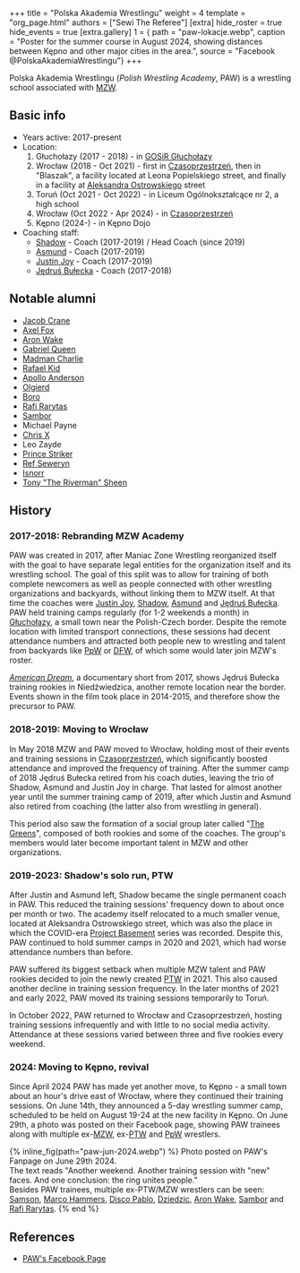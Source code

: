 +++
title = "Polska Akademia Wrestlingu"
weight = 4
template = "org_page.html"
authors = ["Sewi The Referee"]
[extra]
hide_roster = true
hide_events = true
[extra.gallery]
1 = { path = "paw-lokacje.webp", caption = "Poster for the summer course in August 2024, showing distances between Kępno and other major cities in the area.", source = "Facebook @PolskaAkademiaWrestlingu"}
+++

Polska Akademia Wrestlingu (_Polish Wrestling Academy_, PAW) is a wrestling school associated with [MZW](@/o/mzw.md).

## Basic info

* Years active: 2017-present
* Location:
  1. Głuchołazy (2017 - 2018) - in [GOSiR Głuchołazy](@/v/gosir-glucholazy.md)
  2. Wrocław (2018 - Oct 2021) - first in [Czasoprzestrzeń](@/v/czasoprzestrzen.md),
     then in "Blaszak", a facility located at Leona Popielskiego street,
     and finally in a facility at [Aleksandra Ostrowskiego](@/v/ostrowskiego-wroclaw.md) street
  3. Toruń (Oct 2021 - Oct 2022) - in Liceum Ogólnokształcące nr 2, a high school
  4. Wrocław (Oct 2022 - Apr 2024) - in [Czasoprzestrzeń](@/v/czasoprzestrzen.md)
  5. Kępno (2024-) - in Kępno Dojo
* Coaching staff:
  - [Shadow](@/w/shadow.md) - Coach (2017-2019) / Head Coach (since 2019)
  - [Asmund](@/w/asmund.md) - Coach (2017-2019)
  - [Justin Joy](@/w/justin-joy.md) - Coach (2017-2019)
  - [Jędruś Bułecka](@/w/jedrus-bulecka.md) - Coach (2017-2018)

## Notable alumni

* [Jacob Crane](@/w/jacob-crane.md)
* [Axel Fox](@/w/axel-fox.md)
* [Aron Wake](@/w/aron-wake.md)
* [Gabriel Queen](@/w/gabriel-queen.md)
* [Madman Charlie](@/w/madman-charlie.md)
* [Rafael Kid](@/w/rafael-kid.md)
* [Apollo Anderson](@/w/apollo-anderson.md)
* [Olgierd](@/w/olgierd.md)
* [Boro](@/w/boro.md)
* [Rafi Rarytas](@/w/rafi.md)
* [Sambor](@/w/sambor.md)
* Michael Payne
* [Chris X](@/w/chris-x.md)
* Leo Zayde
* [Prince Striker](@/w/royal-striker.md)
* [Ref Seweryn](@/w/sedzia-seweryn.md)
* [Isnorr](@/w/isnorr.md)
* [Tony "The Riverman" Sheen](@/w/riverman.md)

## History

### 2017-2018: Rebranding MZW Academy

PAW was created in 2017, after Maniac Zone Wrestling reorganized itself with the goal to have separate legal entities for the organization itself and its wrestling school.
The goal of this split was to allow for training of both complete newcomers as well as people connected with other wrestling organizations and backyards, without linking them to MZW itself.
At that time the coaches were [Justin Joy](@/w/justin-joy.md), [Shadow](@/w/shadow.md), [Asmund](@/w/asmund.md) and [Jędruś Bułecka](@/w/jedrus-bulecka.md).
PAW held training camps regularly (for 1-2 weekends a month) in [Głuchołazy](@/v/gosir-glucholazy.md), a small town near the Polish-Czech border.
Despite the remote location with limited transport connections, these sessions had decent attendance numbers and attracted both people new to wrestling and talent from backyards like [PpW](@/o/ppw.md) or [DFW](@/o/dfw.md), of which some would later join MZW's roster.

[_American Dream_](@/a/amerykanski-sen.md), a documentary short from 2017, shows Jędruś Bułecka training rookies in Niedźwiedzica, another remote location near the border. Events shown in the film took place in 2014-2015, and therefore show the precursor to PAW.

### 2018-2019: Moving to Wrocław

In May 2018 MZW and PAW moved to Wrocław, holding most of their events and training sessions in [Czasoprzestrzeń](@/v/czasoprzestrzen.md), which significantly boosted attendance and improved the frequency of training.
After the summer camp of 2018 Jędruś Bułecka retired from his coach duties, leaving the trio of Shadow, Asmund and Justin Joy in charge.
That lasted for almost another year until the summer training camp of 2019, after which Justin and Asmund also retired from coaching (the latter also from wrestling in general).

This period also saw the formation of a social group later called "[The Greens](@/tt/zieloni.md)", composed of both rookies and some of the coaches. The group's members would later become important talent in MZW and other organizations.

### 2019-2023: Shadow's solo run, PTW

After Justin and Asmund left, Shadow became the single permanent coach in PAW.
This reduced the training sessions' frequency down to about once per month or two.
The academy itself relocated to a much smaller venue, located at Aleksandra Ostrowskiego street, which was also the place in which the COVID-era [Project Basement](@/e/project-basement.md) series was recorded.
Despite this, PAW continued to hold summer camps in 2020 and 2021, which had worse attendance numbers than before.

PAW suffered its biggest setback when multiple MZW talent and PAW rookies decided to join the newly created [PTW](@/o/ptw.md) in 2021.
This also caused another decline in training session frequency. In the later months of 2021 and early 2022, PAW moved its training sessions temporarily to Toruń.

In October 2022, PAW returned to Wrocław and Czasoprzestrzeń, hosting training sessions infrequently and with little to no social media activity.
Attendance at these sessions varied between three and five rookies every weekend.

### 2024: Moving to Kępno, revival

Since April 2024 PAW has made yet another move, to Kępno - a small town about an hour's drive east of Wrocław, where they continued their training sessions.
On June 14th, they announced a 5-day wrestling summer camp, scheduled to be held on August 19-24 at the new facility in Kępno.
On June 29th, a photo was posted on their Facebook page, showing PAW trainees along with multiple ex-[MZW](@/o/mzw.md), ex-[PTW](@/o/ptw.md) and [PpW](@/o/ppw.md) wrestlers.

{% inline_fig(path="paw-jun-2024.webp") %}
Photo posted on PAW's Fanpage on June 29th 2024. \
The text reads "Another weekend. Another training session with "new" faces. And one conclusion: the ring unites people." \
Besides PAW trainees, multiple ex-PTW/MZW wrestlers can be seen: [Samson](@/w/samson.md), [Marco Hammers](@/w/marco-hammers.md), [Disco Pablo](@/w/disco-pablo.md), [Dziedzic](@/w/dziedzic.md), [Aron Wake](@/w/aron-wake.md), [Sambor](@/w/sambor.md) and [Rafi Rarytas](@/w/rafi.md).
{% end %}

## References

* [PAW's Facebook Page](https://www.facebook.com/PolskaAkademiaWrestlingu)
